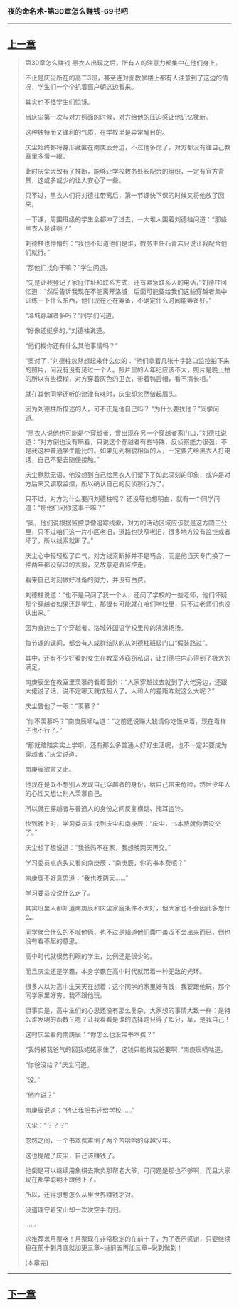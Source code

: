 ### 夜的命名术-第30章怎么赚钱-69书吧

--------
[上一章](./b38a06e7b14c20e91416a0cecf037e70.md)
--------


>
>
>
>第30章怎么赚钱
>黑衣人出现之后，所有人的注意力都集中在他们身上。
>
>不止是庆尘所在的高二3班，甚至连对面教学楼上都有人注意到了这边的情况，学生们一个个扒着窗户朝这边看来。
>
>其实也不怪学生们惊讶。
>
>当庆尘第一次与对方照面的时候，对方给他的压迫感让他记忆犹新。
>
>这种独特而又锋利的气质，在学校里是异常醒目的。
>
>庆尘始终都将身形藏匿在南庚辰旁边，不过他多虑了，对方都没有往自己教室里多看一眼。
>
>此时庆尘大致有了推断，能够让学校教务处长配合的组织，一定有官方背景，这或多或少的让人安心了一些。
>
>只不过，黑衣人们将刘德柱带离后，第一节课快下课的时候又将他放了回来。
>
>一下课，周围班级的学生全都冲了过去，一大堆人围着刘德柱问道：“那些黑衣人是谁啊？”
>
>刘德柱也懵懵的：“我也不知道他们是谁，教务主任石青岩只说让我配合他们就行。”
>
>“那他们找你干嘛？”学生问道。
>
>“先是让我登记了家庭住址和联系方式，还有紧急联系人的电话，”刘德柱回忆道：“然后告诉我现在不能离开洛城，后面可能要给我们这些穿越者集中训练一下什么东西，他们现在还在筹备，不确定什么时间能筹备好。”
>
>“洛城穿越者多吗？”同学们问道。
>
>“好像还挺多的，”刘德柱说道。
>
>“他们找你还有什么其他事情吗？”
>
>“奥对了，”刘德柱忽然想起来什么似的：“他们拿着几张十字路口监控拍下来的照片，问我有没有见过一个人。照片里的人年纪应该不大，照片是晚上拍的所以有些模糊，对方穿着灰色的卫衣，带着鸭舌帽，看不清长相。”
>
>就在其他同学还听的津津有味时，庆尘却忽然皱起眉头。
>
>因为刘德柱所描述的人，可不正是他自己吗？
>“为什么要找他？”同学问道。
>
>“黑衣人说他也可能是个穿越者，曾出现在另一个穿越者家门口，”刘德柱说道：“对方倒也没有瞒着，只说这个穿越者有些特殊，反侦察能力很强，不是我这种普通学生能比的。如果见到相貌相似的人，一定要先给黑衣人打电话，自己不要去随便接触。”
>
>庆尘默默无语，他没想到自己给黑衣人们留下了如此深刻的印象，或许是对方后来又调取监控，所以确认自己的反侦察行为了。
>
>只不过，对方为什么要问刘德柱呢？
>还没等他想明白，就有一个同学问道：“那他们问你这事干嘛？”
>
>“奥，他们说根据监控录像追踪线索，对方的活动区域应该就是这方圆三公里，只不过咱们这一片小区老旧，道路也狭窄老旧，很多地方没有监控或者坏了，所以线索就断了。”
>
>庆尘心中轻轻松了口气，对方线索断掉并不是巧合，而是他当天专门换了一件两年都没穿过的衣服，又故意避着监控走。
>
>看来自己时刻做好准备的努力，并没有白费。
>
>刘德柱说道：“也不是只问了我一个人，还问了学校的一些老师，他们怀疑那个穿越者如果还是学生，那很有可能就在咱们学校里，只不过老师们也没认出来。”
>
>因为身边出了个穿越者，洛城外国语学校里传的沸沸扬扬。
>
>每节课的课间，都会有人成群结队的从刘德柱班级门口“假装路过”。
>
>其中，还有不少好看的女生在教室外窃窃私语，让刘德柱内心得到了极大的满足。
>
>南庚辰坐在教室里羡慕的看着窗外：“人家穿越过去就到了大佬旁边，还跟大佬说了话，说不定哪天就成超人了。人和人的差距咋就这么大呢？”
>
>庆尘瞥他了一眼：“羡慕？”
>
>“你不羡慕吗？”南庚辰嘀咕道：“之前还说赚大钱请你吃饭来着，现在看样子也不行了。”
>
>“那就踏踏实实上学呗，还有那么多普通人好好生活呢，也不一定非要成为穿越者，”庆尘说道。
>
>南庚辰欲言又止。
>
>他现在是既不想别人发现自己穿越者的身份，给自己带来危险，然后少年人的心性又想让别人羡慕自己。
>
>所以就在穿越者与普通人的身份之间反复横跳、掩耳盗铃。
>
>快到晚上时，学习委员来找到庆尘和南庚辰：“庆尘，书本费就你俩没交了。”
>
>庆尘想了想说道：“我爸妈不在家，我想晚两天再交。”
>
>学习委员点点头又看向南庚辰：“南庚辰，你的书本费呢？”
>
>南庚辰不好意思道：“我也晚两天……”
>
>学习委员没说什么走了。
>
>其实班里人都知道南庚辰和庆尘家庭条件不太好，但大家也不会因此多想什么。
>
>同学聚会什么的不喊他俩，也不过是知道他们囊中羞涩不会出来而已，倒也没有看不起的意思。
>
>高中时代就很势利眼的学生，比例还是很少的。
>
>而且庆尘还是学霸，本身学霸在高中时代就带着一种无敌的光环。
>
>很多人以为高中生天天在想着：这个同学的家里好有钱，我要跟他玩，那个同学家里好穷，我不跟他玩。
>
>但事实是，高中生们的心思还没有那么复杂，大家想的事情大致一样：是特么谁发明的函数？嗯？让我看看是谁的选择题只得了15分，草，是我自己！
>
>这时庆尘看向南庚辰：“你怎么也没带书本费？”
>
>“我妈被我爸气的回我姥姥家住了，这钱只能找我爸要啊，”南庚辰嘀咕道。
>
>“你爸没给？”庆尘问道。
>
>“没。”
>
>“他咋说？”
>
>南庚辰说道：“他让我把书还给学校……”
>
>庆尘：“？？？”
>
>忽然之间，一个书本费难倒了两个苦哈哈的穿越少年。
>
>这也提醒了庆尘，自己该赚钱了。
>
>他倒是可以继续用象棋去欺负那帮老大爷，可问题是那也不够啊，而且大家现在都学聪明不跟他下了。
>
>所以，还得想想怎么从里世界赚钱才对。
>
>没道理守着宝山却一次次空手而归。
>
>……
>
>求推荐求月票咯！月票现在非常稳定的在前十了，为了表示感谢，只要继续稳在前十到月底就加更三章~进前五再加三章~说到做到！
>
>(本章完)
>
>

--------
[下一章](./f1056286769eb7f69a0d7fa8b2c7139a.md)
--------
